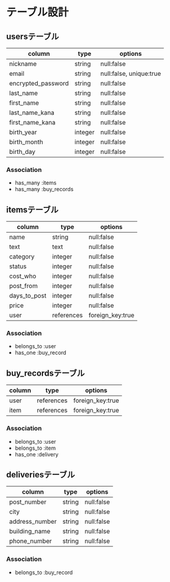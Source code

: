 # テーブル設計

## usersテーブル

|        column        |   type  |         options         |
| -------------------- | ------- | ----------------------- |
|       nickname       |  string |       null:false        |
|         email        |  string | null:false, unique:true |
|  encrypted_password  |  string |       null:false        |
|      last_name       |  string |       null:false        |
|      first_name      |  string |       null:false        |
|    last_name_kana    |  string |       null:false        |
|   first_name_kana    |  string |       null:false        |
|      birth_year      | integer |       null:false        |
|      birth_month     | integer |       null:false        |
|      birth_day       | integer |       null:false        |

### Association

- has_many :items
- has_many :buy_records

## itemsテーブル

|     column    |     type   |      options     |
| ------------- | ---------- | ---------------- |
|      name     |    string  |    null:false    |
|      text     |    text    |    null:false    |
|    category   |   integer  |    null:false    |
|     status    |   integer  |    null:false    |
|    cost_who   |   integer  |    null:false    |
|   post_from   |   integer  |    null:false    |
|  days_to_post |   integer  |    null:false    |
|     price     |   integer  |    null:false    |
|      user     | references | foreign_key:true |

### Association

- belongs_to :user
- has_one :buy_record

## buy_recordsテーブル

|  column |    type    |     options      |
| ------- | ---------- | ---------------- |
|   user  | references | foreign_key:true |
|   item  | references | foreign_key:true |

### Association

- belongs_to :user
- belongs_to :item
- has_one :delivery

## deliveriesテーブル

|     column     |   type  |   options  |
| -------------- | ------- | ---------- |
|   post_number  |  string | null:false |
|      city      |  string | null:false |
| address_number |  string | null:false |
|  building_name |  string | null:false |
|  phone_number  |  string | null:false |

### Association

- belongs_to :buy_record